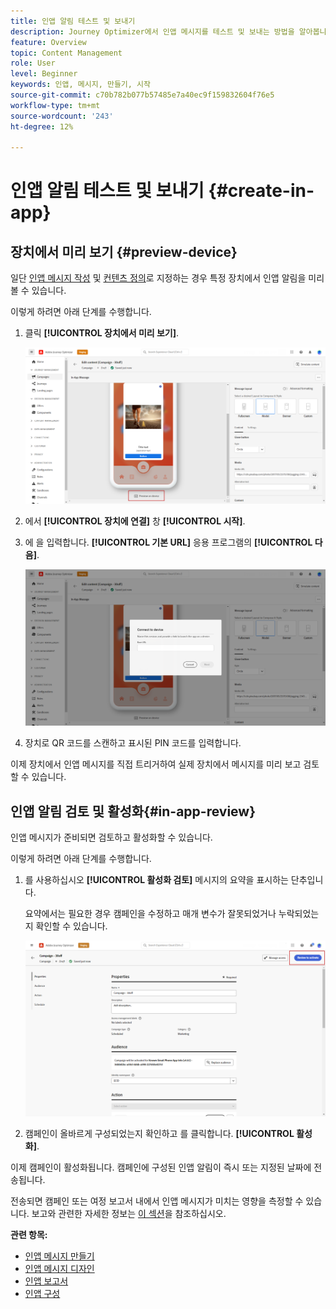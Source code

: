 ```yaml
---
title: 인앱 알림 테스트 및 보내기
description: Journey Optimizer에서 인앱 메시지를 테스트 및 보내는 방법을 알아봅니다
feature: Overview
topic: Content Management
role: User
level: Beginner
keywords: 인앱, 메시지, 만들기, 시작
source-git-commit: c70b782b077b57485e7a40ec9f159832604f76e5
workflow-type: tm+mt
source-wordcount: '243'
ht-degree: 12%

---
```


# 인앱 알림 테스트 및 보내기 {#create-in-app}

## 장치에서 미리 보기 {#preview-device}

일단 [인앱 메시지 작성](create-in-app.md) 및 [컨텐츠 정의](design-in-app.md)로 지정하는 경우 특정 장치에서 인앱 알림을 미리 볼 수 있습니다.

이렇게 하려면 아래 단계를 수행합니다.

1. 클릭 **[!UICONTROL 장치에서 미리 보기]**.

   ![](assets/in_app_create_6.png)

1. 에서 **[!UICONTROL 장치에 연결]** 창 **[!UICONTROL 시작]**.

1. 에 을 입력합니다. **[!UICONTROL 기본 URL]** 응용 프로그램의 **[!UICONTROL 다음]**.

   ![](assets/in_app_create_7.png)

1. 장치로 QR 코드를 스캔하고 표시된 PIN 코드를 입력합니다.

이제 장치에서 인앱 메시지를 직접 트리거하여 실제 장치에서 메시지를 미리 보고 검토할 수 있습니다.

## 인앱 알림 검토 및 활성화{#in-app-review}

인앱 메시지가 준비되면 검토하고 활성화할 수 있습니다.

이렇게 하려면 아래 단계를 수행합니다.

1. 를 사용하십시오 **[!UICONTROL 활성화 검토]** 메시지의 요약을 표시하는 단추입니다.

   요약에서는 필요한 경우 캠페인을 수정하고 매개 변수가 잘못되었거나 누락되었는지 확인할 수 있습니다.

   ![](assets/in_app_create_5.png)

1. 캠페인이 올바르게 구성되었는지 확인하고 를 클릭합니다. **[!UICONTROL 활성화]**.

이제 캠페인이 활성화됩니다. 캠페인에 구성된 인앱 알림이 즉시 또는 지정된 날짜에 전송됩니다.

전송되면 캠페인 또는 여정 보고서 내에서 인앱 메시지가 미치는 영향을 측정할 수 있습니다. 보고와 관련한 자세한 정보는 [이 섹션](../reports/campaign-global-report.md#inapp-report)을 참조하십시오.

**관련 항목:**

* [인앱 메시지 만들기 ](create-in-app.md)
* [인앱 메시지 디자인](design-in-app.md)
* [인앱 보고서 ](../reports/campaign-global-report.md#inapp-report)
* [인앱 구성](inapp-configuration.md)

